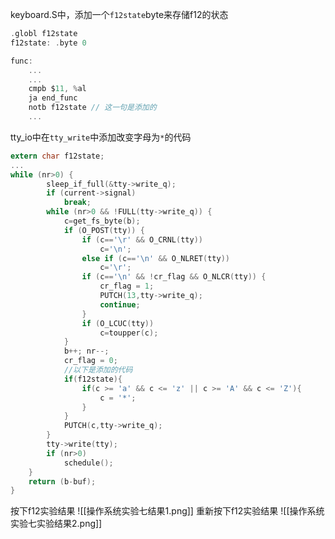 keyboard.S中，添加一个`f12state`byte来存储f12的状态
```c
.globl f12state
f12state: .byte 0

func:
	...
	...
	cmpb $11, %al
	ja end_func
	notb f12state // 这一句是添加的
	...
```

tty_io中在`tty_write`中添加改变字母为`*`的代码
```c
extern char f12state;
...
while (nr>0) {
		sleep_if_full(&tty->write_q);
		if (current->signal)
			break;
		while (nr>0 && !FULL(tty->write_q)) {
			c=get_fs_byte(b);
			if (O_POST(tty)) {
				if (c=='\r' && O_CRNL(tty))
					c='\n';
				else if (c=='\n' && O_NLRET(tty))
					c='\r';
				if (c=='\n' && !cr_flag && O_NLCR(tty)) {
					cr_flag = 1;
					PUTCH(13,tty->write_q);
					continue;
				}
				if (O_LCUC(tty))
					c=toupper(c);
			}
			b++; nr--;
			cr_flag = 0;
			//以下是添加的代码
			if(f12state){
				if(c >= 'a' && c <= 'z' || c >= 'A' && c <= 'Z'){
					c = '*';
				}
			}
			PUTCH(c,tty->write_q);
		}
		tty->write(tty);
		if (nr>0)
			schedule();
	}
	return (b-buf);
}
```
按下f12实验结果
![[操作系统实验七结果1.png]]
重新按下f12实验结果
![[操作系统实验七实验结果2.png]]